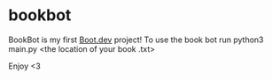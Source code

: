 # bookbot

BookBot is my first [Boot.dev](https://www.boot.dev) project!
To use the book bot run python3 main.py <the location of your
book .txt>

Enjoy <3

